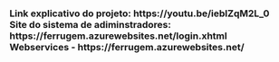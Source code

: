 <h3>
Link explicativo do projeto: https://youtu.be/ieblZqM2L_0 <br />
Site do sistema de adiminstradores: https://ferrugem.azurewebsites.net/login.xhtml <br />
Webservices - https://ferrugem.azurewebsites.net/
<h3>

